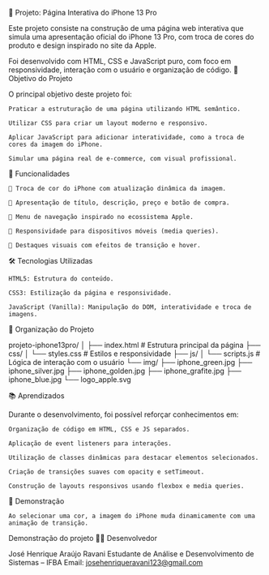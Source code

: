 📱 Projeto: Página Interativa do iPhone 13 Pro

Este projeto consiste na construção de uma página web interativa que simula uma apresentação oficial do iPhone 13 Pro, com troca de cores do produto e design inspirado no site da Apple.

Foi desenvolvido com HTML, CSS e JavaScript puro, com foco em responsividade, interação com o usuário e organização de código.
🎯 Objetivo do Projeto

O principal objetivo deste projeto foi:

    Praticar a estruturação de uma página utilizando HTML semântico.

    Utilizar CSS para criar um layout moderno e responsivo.

    Aplicar JavaScript para adicionar interatividade, como a troca de cores da imagem do iPhone.

    Simular uma página real de e-commerce, com visual profissional.

🧪 Funcionalidades

    🌈 Troca de cor do iPhone com atualização dinâmica da imagem.

    💬 Apresentação de título, descrição, preço e botão de compra.

    🧭 Menu de navegação inspirado no ecossistema Apple.

    📱 Responsividade para dispositivos móveis (media queries).

    🎯 Destaques visuais com efeitos de transição e hover.

🛠️ Tecnologias Utilizadas

    HTML5: Estrutura do conteúdo.

    CSS3: Estilização da página e responsividade.

    JavaScript (Vanilla): Manipulação do DOM, interatividade e troca de imagens.

📁 Organização do Projeto

projeto-iphone13pro/
│
├── index.html          # Estrutura principal da página
├── css/
│   └── styles.css      # Estilos e responsividade
├── js/
│   └── scripts.js      # Lógica de interação com o usuário
└── img/
    ├── iphone_green.jpg
    ├── iphone_silver.jpg
    ├── iphone_golden.jpg
    ├── iphone_grafite.jpg
    ├── iphone_blue.jpg
    └── logo_apple.svg

📚 Aprendizados

Durante o desenvolvimento, foi possível reforçar conhecimentos em:

    Organização de código em HTML, CSS e JS separados.

    Aplicação de event listeners para interações.

    Utilização de classes dinâmicas para destacar elementos selecionados.

    Criação de transições suaves com opacity e setTimeout.

    Construção de layouts responsivos usando flexbox e media queries.

📸 Demonstração

    Ao selecionar uma cor, a imagem do iPhone muda dinamicamente com uma animação de transição.

Demonstração do projeto
👨‍💻 Desenvolvedor

José Henrique Araújo Ravani
Estudante de Análise e Desenvolvimento de Sistemas – IFBA
Email: josehenriqueravani123@gmail.com
